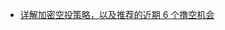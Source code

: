 - [详解加密空投策略，以及推荐的近期 6 个撸空机会](https://mirror.xyz/0x901eA9e4c3D637C73a368B2bCD0E708992baE49C/NN3H8oPYx6RCKYpYPWPywOd4Jz9APQfRyZgKc7n07Rk)
